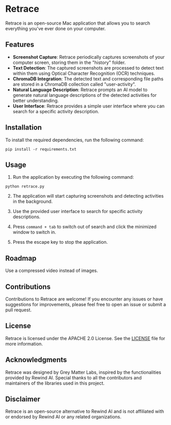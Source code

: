 # Retrace

Retrace is an open-source Mac application that allows you to search everything you've ever done on your computer.

## Features

- **Screenshot Capture**: Retrace periodically captures screenshots of your computer screen, storing them in the "history" folder.
- **Text Detection**: The captured screenshots are processed to detect text within them using Optical Character Recognition (OCR) techniques.
- **ChromaDB Integration**: The detected text and corresponding file paths are stored in a ChromaDB collection called "user-activity".
- **Natural Language Description**: Retrace prompts an AI model to generate natural language descriptions of the detected activities for better understanding.
- **User Interface**: Retrace provides a simple user interface where you can search for a specific activity description.

## Installation

To install the required dependencies, run the following command:

```
pip install -r requirements.txt
```

## Usage

1. Run the application by executing the following command:

```
python retrace.py
```

2. The application will start capturing screenshots and detecting activities in the background.

3. Use the provided user interface to search for specific activity descriptions.

4. Press `command + tab` to switch out of search and click the minimized window to switch in.

5. Press the escape key to stop the application.

## Roadmap
Use a compressed video instead of images.

## Contributions

Contributions to Retrace are welcome! If you encounter any issues or have suggestions for improvements, please feel free to open an issue or submit a pull request.

## License

Retrace is licensed under the APACHE 2.0 License. See the [LICENSE](LICENSE) file for more information.

## Acknowledgments

Retrace was designed by Grey Matter Labs, inspired by the functionalities provided by Rewind AI. Special thanks to all the contributors and maintainers of the libraries used in this project.

## Disclaimer

Retrace is an open-source alternative to Rewind AI and is not affiliated with or endorsed by Rewind AI or any related organizations.
